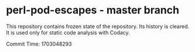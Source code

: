 # perl-pod-escapes - master branch

This repository contains frozen state of the repository.
Its history is cleared. It is used only for static code
analysis with Codacy.

Commit Time: 1703048293